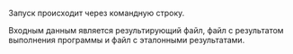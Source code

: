 ﻿Запуск происходит через командную строку.

Входным данным является результирующий файл, файл с результатом выполнения программы и файл с эталонными результатами.